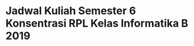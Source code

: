 # Jadwal Kuliah Semester 6 Konsentrasi RPL Kelas Informatika B 2019
<!-- 
## Project setup Backend & Frontend
```
npm install
```

### Run Server di Port 5000
```
npm start
```

### Run Frontend di Port 7000
```
npm run serve
``` -->